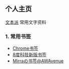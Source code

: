 ## 个人主页

[文本派](https://txtpad.cn/99998888)     常用文字资料




   
### 1. 常用书签


* [Chrome书签](https://github.com/Discover623/Discover623.github.io/blob/main/WANG/bookmarks_2024_2_19.md)
* [8度科技新版书签](https://github.com/Discover623/Discover623.github.io/blob/main/WANG/8%E5%BA%A6%E7%A7%91%E6%8A%80%E6%96%B0%E7%89%88%E4%B9%A6%E7%AD%BE.md)
* [Mirraの书签@AWAvenue](https://github.com/Discover623/Discover623.github.io/blob/main/WANG/Mirra%E3%81%AE%E4%B9%A6%E7%AD%BE%40AWAvenue.md)
